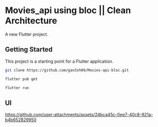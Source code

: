 # Movies_api using bloc || Clean Architecture

A new Flutter project.

## Getting Started

This project is a starting point for a Flutter application.

```bash
git clone https://github.com/gan3sh09/Movies-api-bloc.git
```

```bash
flutter pub get
```

```bash
flutter run
```


## UI



https://github.com/user-attachments/assets/24bca45c-0ee7-40c8-921a-b4b652829950

